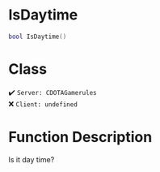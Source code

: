 # IsDaytime
```lua
bool IsDaytime()
```
# Class
✔️ `Server: CDOTAGamerules`  
❌ `Client: undefined`  

# Function Description
Is it day time?
